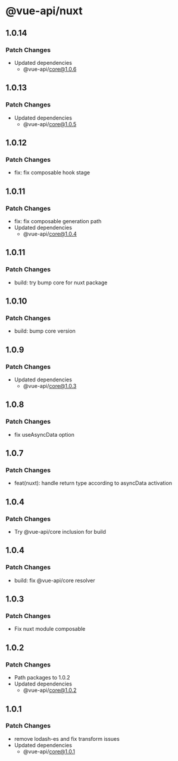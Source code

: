 # @vue-api/nuxt

## 1.0.14

### Patch Changes

- Updated dependencies
  - @vue-api/core@1.0.6

## 1.0.13

### Patch Changes

- Updated dependencies
  - @vue-api/core@1.0.5

## 1.0.12

### Patch Changes

- fix: fix composable hook stage

## 1.0.11

### Patch Changes

- fix: fix composable generation path
- Updated dependencies
  - @vue-api/core@1.0.4

## 1.0.11

### Patch Changes

- build: try bump core for nuxt package

## 1.0.10

### Patch Changes

- build: bump core version

## 1.0.9

### Patch Changes

- Updated dependencies
  - @vue-api/core@1.0.3

## 1.0.8

### Patch Changes

- fix useAsyncData option

## 1.0.7

### Patch Changes

- feat(nuxt): handle return type according to asyncData activation

## 1.0.4

### Patch Changes

- Try @vue-api/core inclusion for build

## 1.0.4

### Patch Changes

- build: fix @vue-api/core resolver

## 1.0.3

### Patch Changes

- Fix nuxt module composable

## 1.0.2

### Patch Changes

- Path packages to 1.0.2
- Updated dependencies
  - @vue-api/core@1.0.2

## 1.0.1

### Patch Changes

- remove lodash-es and fix transform issues
- Updated dependencies
  - @vue-api/core@1.0.1
